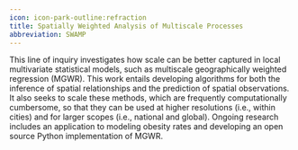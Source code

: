 ```yaml
---
icon: icon-park-outline:refraction
title: Spatially Weighted Analysis of Multiscale Processes
abbreviation: SWAMP
---
```

This line of inquiry investigates how scale can be better captured in local multivariate statistical models, such as multiscale geographically weighted regression (MGWR). This work entails developing algorithms for both the inference of spatial relationships and the prediction of spatial observations. It also seeks to scale these methods, which are frequently computationally cumbersome, so that they can be used at higher resolutions (i.e., within cities) and for larger scopes (i.e., national and global). Ongoing research includes an application to modeling obesity rates and developing an open source Python implementation of MGWR.   
